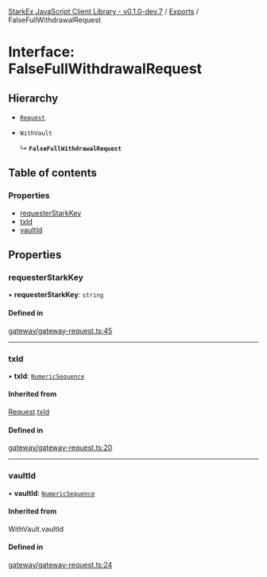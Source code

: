 [StarkEx JavaScript Client Library - v0.1.0-dev.7](../README.md) / [Exports](../modules.md) / FalseFullWithdrawalRequest

# Interface: FalseFullWithdrawalRequest

## Hierarchy

- [`Request`](Request.md)

- `WithVault`

  ↳ **`FalseFullWithdrawalRequest`**

## Table of contents

### Properties

- [requesterStarkKey](FalseFullWithdrawalRequest.md#requesterstarkkey)
- [txId](FalseFullWithdrawalRequest.md#txid)
- [vaultId](FalseFullWithdrawalRequest.md#vaultid)

## Properties

### requesterStarkKey

• **requesterStarkKey**: `string`

#### Defined in

[gateway/gateway-request.ts:45](https://github.com/starkware-libs/starkex-js/blob/26f82a7/src/lib/gateway/gateway-request.ts#L45)

---

### txId

• **txId**: [`NumericSequence`](../modules.md#numericsequence)

#### Inherited from

[Request](Request.md).[txId](Request.md#txid)

#### Defined in

[gateway/gateway-request.ts:20](https://github.com/starkware-libs/starkex-js/blob/26f82a7/src/lib/gateway/gateway-request.ts#L20)

---

### vaultId

• **vaultId**: [`NumericSequence`](../modules.md#numericsequence)

#### Inherited from

WithVault.vaultId

#### Defined in

[gateway/gateway-request.ts:24](https://github.com/starkware-libs/starkex-js/blob/26f82a7/src/lib/gateway/gateway-request.ts#L24)
